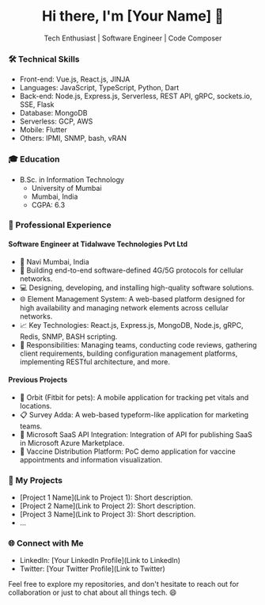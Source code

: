 <div align="center">
  <h1>Hi there, I'm [Your Name] 👋</h1>
  <p>Tech Enthusiast | Software Engineer | Code Composer</p>
</div>

### 🛠️ Technical Skills
- Front-end: Vue.js, React.js, JINJA
- Languages: JavaScript, TypeScript, Python, Dart
- Back-end: Node.js, Express.js, Serverless, REST API, gRPC, sockets.io, SSE, Flask
- Database: MongoDB
- Serverless: GCP, AWS
- Mobile: Flutter
- Others: IPMI, SNMP, bash, vRAN

### 🎓 Education
- B.Sc. in Information Technology
  - University of Mumbai
  - Mumbai, India
  - CGPA: 6.3

### 💼 Professional Experience
#### Software Engineer at Tidalwave Technologies Pvt Ltd
- 📍 Navi Mumbai, India
- 🚀 Building end-to-end software-defined 4G/5G protocols for cellular networks.
- 💻 Designing, developing, and installing high-quality software solutions.
- 🌐 Element Management System: A web-based platform designed for high availability and managing network elements across cellular networks.
- 📈 Key Technologies: React.js, Express.js, MongoDB, Node.js, gRPC, Redis, SNMP, BASH scripting.
- 📌 Responsibilities: Managing teams, conducting code reviews, gathering client requirements, building configuration management platforms, implementing RESTful architecture, and more.

#### Previous Projects
- 🐶 Orbit (Fitbit for pets): A mobile application for tracking pet vitals and locations.
- 📋 Survey Adda: A web-based typeform-like application for marketing teams.
- 🚀 Microsoft SaaS API Integration: Integration of API for publishing SaaS in Microsoft Azure Marketplace.
- 💉 Vaccine Distribution Platform: PoC demo application for vaccine appointments and information visualization.

### 📂 My Projects
- [Project 1 Name](Link to Project 1): Short description.
- [Project 2 Name](Link to Project 2): Short description.
- [Project 3 Name](Link to Project 3): Short description.
- ...

### 🌐 Connect with Me
- LinkedIn: [Your LinkedIn Profile](Link to LinkedIn)
- Twitter: [Your Twitter Profile](Link to Twitter)

Feel free to explore my repositories, and don't hesitate to reach out for collaboration or just to chat about all things tech. 😄
